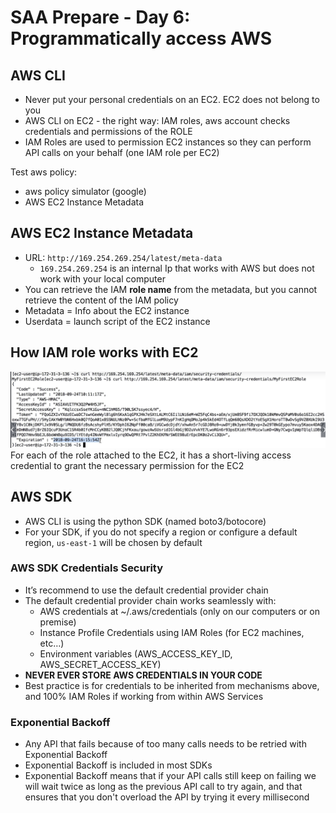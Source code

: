 # SAA Prepare - Day 6: Programmatically access AWS

## AWS CLI
- Never put your personal credentials on an EC2. EC2 does not belong to you
- AWS CLI on EC2 - the right way: IAM roles, aws account checks credentials and permissions of the ROLE 
- IAM Roles are used to permission EC2 instances so they can perform API calls on your behalf (one IAM role per EC2)

Test aws policy:
- aws policy simulator (google)
- AWS EC2 Instance Metadata

## AWS EC2 Instance Metadata
- URL: `http://169.254.269.254/latest/meta-data`
    - `169.254.269.254` is an internal Ip that works with AWS but does not work with your local computer
- You can retrieve the IAM **role name** from the metadata, but you cannot retrieve the content of the IAM policy
- Metadata = Info about the EC2 instance
- Userdata = launch script of the EC2 instance

## How IAM role works with EC2
<img src="credentials.png" alt="" width="800px">
For each of the role attached to the EC2, it has a short-living access credential to grant the necessary permission for the EC2

## AWS SDK
- AWS CLI is using the python SDK (named boto3/botocore)
- For your SDK, if you do not specify a region or configure a default region, `us-east-1` will be chosen by default

### AWS SDK Credentials Security
- It’s recommend to use the default credential provider chain
- The default credential provider chain works seamlessly with:
  - AWS credentials at ~/.aws/credentials (only on our computers or on premise)
  - Instance Profile Credentials using IAM Roles (for EC2 machines, etc…)
  - Environment variables (AWS_ACCESS_KEY_ID, AWS_SECRET_ACCESS_KEY)
- **NEVER EVER STORE AWS CREDENTIALS IN YOUR CODE**
- Best practice is for credentials to be inherited from mechanisms above, and 100% IAM Roles if working from within AWS Services

### Exponential Backoff
- Any API that fails because of too many calls needs to be retried with Exponential Backoff
- Exponential Backoff is included in most SDKs
- Exponential Backoff means that if your API calls still keep on failing we will wait twice as long as the previous API call to try again, and that ensures that you don't overload the API by trying it every millisecond

